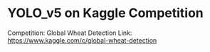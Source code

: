 # YOLO_v5 on Kaggle Competition

Competition: Global Wheat Detection
Link: https://www.kaggle.com/c/global-wheat-detection
